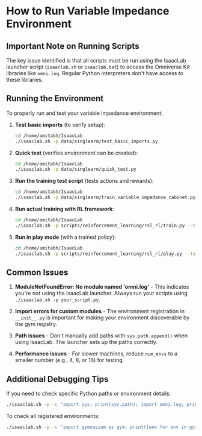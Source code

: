 # How to Run Variable Impedance Environment

## Important Note on Running Scripts

The key issue identified is that all scripts must be run using the IsaacLab launcher script (`isaaclab.sh` or `isaaclab.bat`) to access the Omniverse Kit libraries like `omni.log`. Regular Python interpreters don't have access to these libraries.

## Running the Environment

To properly run and test your variable impedance environment:

1. **Test basic imports** (to verify setup):
   ```bash
   cd /home/amitabh/IsaacLab
   ./isaaclab.sh -p data/singlearm/test_basic_imports.py
   ```

2. **Quick test** (verifies environment can be created):
   ```bash
   cd /home/amitabh/IsaacLab
   ./isaaclab.sh -p data/singlearm/quick_test.py
   ```

3. **Run the training test script** (tests actions and rewards):
   ```bash
   cd /home/amitabh/IsaacLab
   ./isaaclab.sh -p data/singlearm/train_variable_impedance_cabinet.py --num_envs 4
   ```

4. **Run actual training with RL framework**:
   ```bash
   cd /home/amitabh/IsaacLab
   ./isaaclab.sh -p scripts/reinforcement_learning/rsl_rl/train.py --task Isaac-Variable-Impedance-Cabinet-v0 --num_envs 512
   ```

5. **Run in play mode** (with a trained policy):
   ```bash
   cd /home/amitabh/IsaacLab
   ./isaaclab.sh -p scripts/reinforcement_learning/rsl_rl/play.py --task Isaac-Variable-Impedance-Cabinet-Play-v0
   ```

## Common Issues

1. **ModuleNotFoundError: No module named 'omni.log'** - This indicates you're not using the IsaacLab launcher. Always run your scripts using `./isaaclab.sh -p your_script.py`.

2. **Import errors for custom modules** - The environment registration in `__init__.py` is important for making your environment discoverable by the gym registry.

3. **Path issues** - Don't manually add paths with `sys.path.append()` when using IsaacLab. The launcher sets up the paths correctly.

4. **Performance issues** - For slower machines, reduce `num_envs` to a smaller number (e.g., 4, 8, or 16) for testing.

## Additional Debugging Tips

If you need to check specific Python paths or environment details:
```bash
./isaaclab.sh -p -c "import sys; print(sys.path); import omni.log; print('omni.log imported successfully')"
```

To check all registered environments:
```bash
./isaaclab.sh -p -c "import gymnasium as gym; print([env for env in gym.registry if 'Isaac' in env])"
```
